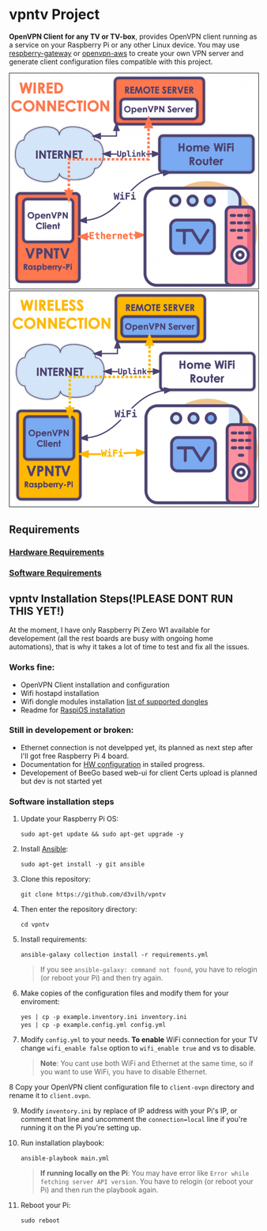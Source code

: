 # vpntv Project
**OpenVPN Client for any TV or TV-box**, provides OpenVPN client running as a service on your Raspberry Pi or any other Linux device. You may use [respberry-gateway](https://github.com/d3vilh/raspberry-gateway) or [openvpn-aws](https://github.com/d3vilh/openvpn-aws) to create your own VPN server and generate client configuration files compatible with this project.

 <img src="https://github.com/d3vilh/vpntv/raw/main/images/vpntv-wired.png" alt="Step1.0" width="600" border="1" /> 
<img src="https://github.com/d3vilh/vpntv/raw/main/images/vpntv-wireless.png" alt="Step1.0" width="600" border="1" /> 

## Requirements
 ### [Hardware Requirements](https://github.com/d3vilh/vpntv-hardware)
 ### [Software Requirements](https://github.com/d3vilh/vpntv-hardware/tree/main/imager-configuration)

## vpntv Installation Steps(!PLEASE DONT RUN THIS YET!)
At the moment, I have only Raspberry Pi Zero W1 available for developement (all the rest boards are busy with ongoing home automations), that is why it takes a lot of time to test and fix all the issues. 

### Works fine:
* OpenVPN Client installation and configuration
* Wifi hostapd installation
* Wifi dongle modules installation [list of supported dongles](https://github.com/d3vilh/vpntv-hardware)
* Readme for [RaspiOS installation](https://github.com/d3vilh/vpntv-hardware/tree/main/imager-configuration)

### Still in developement or broken:
* Ethernet connection is not develpped yet, its planned as next step after I'll got free Raspberry Pi 4 board.
* Documentation for [HW configuration](https://github.com/d3vilh/vpntv-hardware) in stailed progress.
* Developement of BeeGo based web-ui for client Certs upload is planned but dev is not started yet

 ### Software installation steps
  1. Update your Raspberry Pi OS:
     ```shell
     sudo apt-get update && sudo apt-get upgrade -y
     ```
  2. Install [Ansible](https://docs.ansible.com/ansible/latest/installation_guide/intro_installation.html):
     ```shell 
     sudo apt-get install -y git ansible
     ```
  3. Clone this repository: 
     ```shell
     git clone https://github.com/d3vilh/vpntv
     ```
  4. Then enter the repository directory: 
     ```shell 
     cd vpntv
     ```
  5. Install requirements: 
     ```shell
     ansible-galaxy collection install -r requirements.yml
     ```
     > If you see `ansible-galaxy: command not found`, you have to relogin (or reboot your Pi) and then try again.
  6. Make copies of the configuration files and modify them for your enviroment:
     ```shell
     yes | cp -p example.inventory.ini inventory.ini 
     yes | cp -p example.config.yml config.yml
     ```
  7.  Modify `config.yml` to your needs.
     **To enable** WiFi connection for your TV change `wifi_enable false` option to `wifi_enable true` and vs to disable.
     
      > **Note**:  You cant use both WiFi and Ethernet at the same time, so if you want to use WiFi, you have to disable Ethernet.
   
  8 Copy your OpenVPN client configuration file to `client-ovpn` directory and rename it to `client.ovpn`.

  9. Modify `inventory.ini` by replace of IP address with your Pi's IP, or comment that line and uncomment the `connection=local` line if you're running it on the Pi you're setting up.
   
  10. Run installation playbook:
      ```shell
      ansible-playbook main.yml
      ```
      > **If running locally on the Pi**: You may have error like `Error while fetching server API version`. You have to relogin (or reboot your Pi) and then run the playbook again.

  11. Reboot your Pi:
      ```shell
      sudo reboot
      ``` 